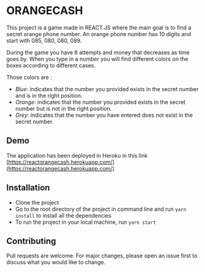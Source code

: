 # ORANGECASH

This project is a game made in REACT.JS where the main goal is to find a secret orange phone number. 
An orange phone number has 10 digits and start with 085, 080, 080, 089.  

During the game you have 8 attempts and money that decreases as time goes by. When you type in a number you will find different colors on the boxes according to different cases.

Those colors are : 
- *Blue*: indicates that the number you provided exists in the secret number and is in the right position.
- *Orange*: indicates that the number you provided exists in the secret number but is not in the right position.
- *Grey*: indicates that the number you have entered does not exist in the secret number.

## Demo 

The application has been deployed in Heroku in this link [https://reactorangecash.herokuapp.com/](https://reactorangecash.herokuapp.com/)

## Installation

- Clone the project 
- Go to the root directory of the project in command line and run `yarn install` to install all the dependencies
- To run the project in your local machine, run `yarn start`

## Contributing
Pull requests are welcome. For major changes, please open an issue first to discuss what you would like to change.


